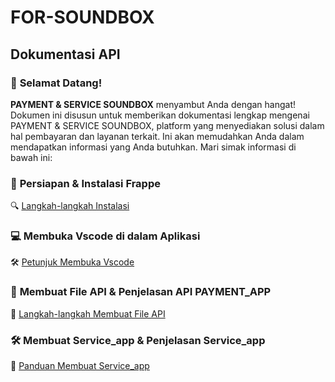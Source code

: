 # **FOR-SOUNDBOX** 

## **Dokumentasi API**

### 🎉 **Selamat Datang!**
**PAYMENT & SERVICE SOUNDBOX** menyambut Anda dengan hangat!
Dokumen ini disusun untuk memberikan dokumentasi lengkap mengenai PAYMENT & SERVICE SOUNDBOX, platform yang menyediakan solusi dalam hal pembayaran dan layanan terkait. Ini akan memudahkan Anda dalam mendapatkan informasi yang Anda butuhkan. Mari simak informasi di bawah ini:


### 🔧 **Persiapan & Instalasi Frappe**
🔍 [Langkah-langkah Instalasi](https://github.com/KenkenOC/FOR-SOUNDBOX/tree/main/Persiapan%20&%20Instalasi%20Frappe)

### 💻 **Membuka Vscode di dalam Aplikasi**
🛠️ [Petunjuk Membuka Vscode](https://github.com/KenkenOC/FOR-SOUNDBOX/tree/main/Membuka%20Vscode%20di%20dalam%20Aplikasi)

### 📝 **Membuat File API & Penjelasan API PAYMENT_APP**
🎨 [Langkah-langkah Membuat File API](https://github.com/KenkenOC/FOR-SOUNDBOX/tree/main/Membuat%20File%20API%20dan%20Penjelasan%20mengenai%20API%20Payment_app)

### 🛠️ **Membuat Service_app & Penjelasan Service_app**
🔧 [Panduan Membuat Service_app](https://github.com/KenkenOC/FOR-SOUNDBOX/tree/main/Membuat%20SERVICE_APP%20dan%20Penjelasan%20Mengenai%20API%20Service_app)
